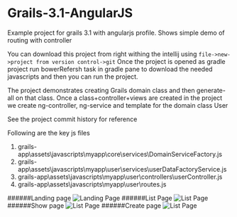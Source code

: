 # Grails-3.1-AngularJS
Example project for grails 3.1 with angularjs profile. Shows simple demo of routing with controller
 
You can download this project from right withing the intellij using `file->new->project from version control->git` Once the project is opened as gradle project run bowerRefersh task in gradle pane to download the needed javascripts and then you can run the project.

The project demonstrates creating Grails domain class and then generate-all on that class.
Once a class+controller+views are created in the project we create ng-controller, ng-service and template for the domain class User

See the project commit history for reference

Following are the key js files

1. grails-app\assets\javascripts\myapp\core\services\DomainServiceFactory.js
2. grails-app\assets\javascripts\myapp\user\services\userDataFactoryService.js
3. grails-app\assets\javascripts\myapp\user\controllers\userController.js
4. grails-app\assets\javascripts\myapp\user\routes.js


######Landing page
![Landing Page](https://tinypng.com/site/output/4f9a8i9lk3v10ofo.png/1.png)
######List Page
![List Page](https://tinypng.com/site/output/joo75k1hu4jli4be.png/2.png)
######Show page
![List Page](https://tinypng.com/site/output/9tqrv8s70i5khp31.png/3.png)
######Create page
![List Page](https://tinypng.com/site/output/nqr349gun5grt47f.png/4.png)
